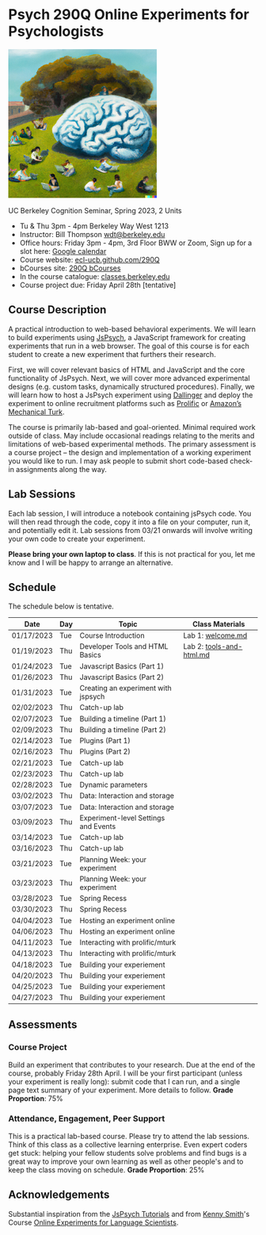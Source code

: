# Psych 290Q Online Experiments for Psychologists

<img src="assets/290Q-DALL-E.png" alt="290Q" width="300"/>

UC Berkeley Cognition Seminar, Spring 2023, 2 Units

- Tu & Thu 3pm - 4pm Berkeley Way West 1213
- Instructor: Bill Thompson [wdt@berkeley.edu](mailto:wdt@berkeley.edu)
- Office hours: Friday 3pm - 4pm, 3rd Floor BWW or Zoom, Sign up for a slot here: [Google calendar](https://calendar.app.google/DAvThSyG4rzFbwET9)
- Course website: [ecl-ucb.github.com/290Q](ecl-ucb.github.com/290Q)
- bCourses site: [290Q bCourses](https://bcourses.berkeley.edu/courses/1522687)
- In the course catalogue: [classes.berkeley.edu](https://classes.berkeley.edu/content/2023-spring-psych-290q-001-sem-001)
- Course project due: Friday April 28th [tentative]


## Course Description
A practical introduction to web-based behavioral experiments. We will learn to build experiments using [JsPsych](https://www.jspsych.org/7.3/), a JavaScript framework for creating experiments that run in a web browser. The goal of this course is for each student to create a new experiment that furthers their research. 

First, we will cover relevant basics of HTML and JavaScript and the core functionality of JsPsych. Next, we will cover more advanced experimental designs (e.g. custom tasks, dynamically structured procedures). Finally, we will learn how to host a JsPsych experiment using [Dallinger](https://github.com/Dallinger/Dallinger) and deploy the experiment to online recruitment platforms such as [Prolific](https://www.prolific.co/) or [Amazon’s Mechanical Turk](https://www.mturk.com/). 

The course is primarily lab-based and goal-oriented. Minimal required work outside of class. May include occasional readings relating to the merits and limitations of web-based experimental methods. The primary assessment is a course project – the design and implementation of a working experiment you would like to run. I may ask people to submit short code-based check-in assignments along the way.

## Lab Sessions
Each lab session, I will introduce a notebook containing jsPsych code. You will then read through the code, copy it into a file on your computer, run it, and potentially edit it. Lab sessions from 03/21 onwards will involve writing your own code to create your experiment.

**Please bring your own laptop to class**. 
If this is not practical for you, let me know and I will be happy to arrange an alternative.

## Schedule
The schedule below is tentative.

| Date       | Day | Topic                                | Class Materials |
| ---------- | --- | ------------------------------------ | --------------- |
| 01/17/2023 | Tue | Course Introduction                  | Lab 1: [welcome.md](assets/labs/L1-course-intro/welcome.md) |
| 01/19/2023 | Thu | Developer Tools and HTML Basics      | Lab 2: [tools-and-html.md](assets/labs/L2-intro-html/tools-and-html.md) |
| 01/24/2023 | Tue | Javascript Basics (Part 1)           | |
| 01/26/2023 | Thu | Javascript Basics (Part 2)           | |
| 01/31/2023 | Tue | Creating an experiment with jspsych  |                 |
| 02/02/2023 | Thu | Catch-up lab                         |                 |
| 02/07/2023 | Tue | Building a timeline (Part 1)         |                 |
| 02/09/2023 | Thu | Building a timeline (Part 2)         |                 |
| 02/14/2023 | Tue | Plugins (Part 1)                     |                 |
| 02/16/2023 | Thu | Plugins (Part 2)                     |                 |
| 02/21/2023 | Tue | Catch-up lab                         |                 |
| 02/23/2023 | Thu | Catch-up lab                         |                 |
| 02/28/2023 | Tue | Dynamic parameters                   |                 |
| 03/02/2023 | Thu | Data: Interaction and storage        |                 |
| 03/07/2023 | Tue | Data: Interaction and storage        |                 |
| 03/09/2023 | Thu | Experiment-level Settings and Events |                 |
| 03/14/2023 | Tue | Catch-up lab                         |                 |
| 03/16/2023 | Thu | Catch-up lab                         |                 |
| 03/21/2023 | Tue | Planning Week: your experiment       |                 |
| 03/23/2023 | Thu | Planning Week: your experiment       |                 |
| 03/28/2023 | Tue | Spring Recess                        |                 |
| 03/30/2023 | Thu | Spring Recess                        |                 |
| 04/04/2023 | Tue | Hosting an experiment online         |                 |
| 04/06/2023 | Thu | Hosting an experiment online         |                 |
| 04/11/2023 | Tue | Interacting with prolific/mturk      |                 |
| 04/13/2023 | Thu | Interacting with prolific/mturk      |                 |
| 04/18/2023 | Tue | Building your experiement            |                 |
| 04/20/2023 | Thu | Building your experiement            |                 |
| 04/25/2023 | Tue | Building your experiement            |                 |
| 04/27/2023 | Thu | Building your experiement            |                 | 


## Assessments 

### Course Project
Build an experiment that contributes to your research. Due at the end of the course, probably Friday 28th April. I will be your first participant (unless your experiment is really long): submit code that I can run, and a single page text summary of your experiment. More details to follow.
**Grade Proportion**: 75%

### Attendance, Engagement, Peer Support
This is a practical lab-based course. Please try to attend the lab sessions. Think of this class as a collective learning enterprise. Even expert coders get stuck: helping your fellow students solve problems and find bugs is a great way to improve your own learning as well as other people's and to keep the class moving on schedule. 
**Grade Proportion**: 25%   

## Acknowledgements
Substantial inspiration from the [JsPsych Tutorials](https://www.jspsych.org/7.0/tutorials/hello-world/) and from [Kenny Smith](http://www.lel.ed.ac.uk/~kenny/)'s Course [Online Experiments for Language Scientists](https://kennysmithed.github.io/oels2022/). 